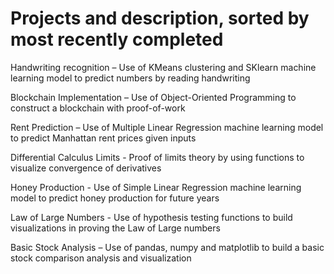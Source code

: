 # Projects and description, sorted by most recently completed

Handwriting recognition – Use of KMeans clustering and SKlearn machine learning model to predict numbers by reading handwriting

Blockchain Implementation – Use of Object-Oriented Programming to construct a blockchain with proof-of-work

Rent Prediction – Use of Multiple Linear Regression machine learning model to predict Manhattan rent prices given inputs

Differential Calculus Limits - Proof of limits theory by using functions to visualize convergence of derivatives 

Honey Production - Use of Simple Linear Regression machine learning model to predict honey production for future years

Law of Large Numbers - Use of hypothesis testing functions to build visualizations in proving the Law of Large numbers

Basic Stock Analysis – Use of pandas, numpy and matplotlib to build a basic stock comparison analysis and visualization
